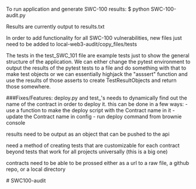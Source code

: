 To run application and generate SWC-100 results:
   $ python SWC-100-audit.py


Results are currently output to results.txt


In order to add functionality for all SWC-100 vulnerabilities, new files just need to be added to local-web3-audit/copy_files/tests


The tests in the test_SWC_101 file are example tests just to show the general structure of the application. We can either change the pytest environment to output the results of the pytest tests to a file and do something with that to make test objects or we can essentially highjack the "asssert" function and use the results of those asserts to create TestResultObjects and return those somewhere.


###Fixes/Features:
   deploy.py and test_'s needs to dynamically find out the name of the contract in order to deploy it.
   this can be done in a few ways:
      - use a function to make the deploy script with the Contract name in it
      - update the Contract name in config
      - run deploy command from brownie console

   results need to be output as an object that can be pushed to the api

   need a method of creating tests that are customizable for each contract
   beyond tests that work for all projects universally (this is a big one)

   contracts need to be able to be prossed either as a url to a raw file, a github repo, or a local directory

#   S W C 1 0 0 - a u d i t  
 